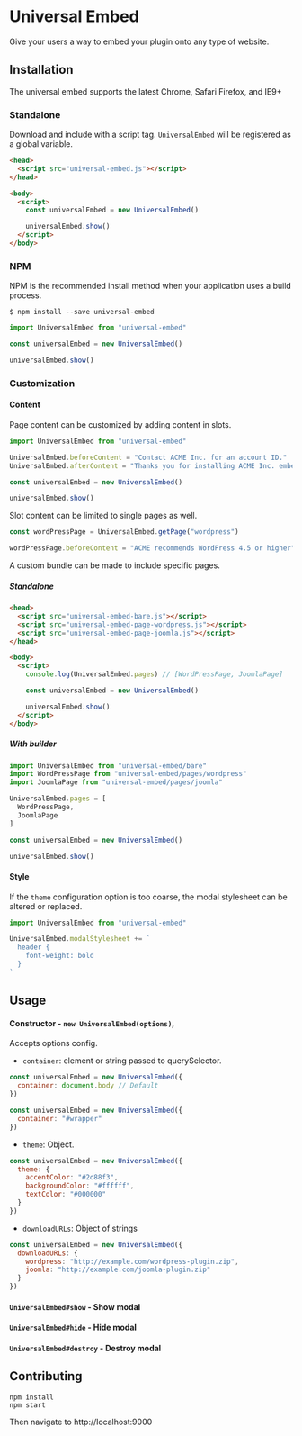 # Universal Embed

Give your users a way to embed your plugin onto any type of website.

## Installation

The universal embed supports the latest Chrome, Safari Firefox, and IE9+

### Standalone

Download and include with a script tag.
`UniversalEmbed` will be registered as a global variable.

```html
<head>
  <script src="universal-embed.js"></script>
</head>

<body>
  <script>
    const universalEmbed = new UniversalEmbed()

    universalEmbed.show()
  </script>
</body>
```

### NPM

NPM is the recommended install method when your application uses a build process.

```shell
$ npm install --save universal-embed
```

```javascript
import UniversalEmbed from "universal-embed"

const universalEmbed = new UniversalEmbed()

universalEmbed.show()
```

### Customization

#### Content

Page content can be customized by adding content in slots.

```javascript
import UniversalEmbed from "universal-embed"

UniversalEmbed.beforeContent = "Contact ACME Inc. for an account ID."
UniversalEmbed.afterContent = "Thanks you for installing ACME Inc. embed!"

const universalEmbed = new UniversalEmbed()

universalEmbed.show()
```

Slot content can be limited to single pages as well.

```javascript
const wordPressPage = UniversalEmbed.getPage("wordpress")

wordPressPage.beforeContent = "ACME recommends WordPress 4.5 or higher"
```

A custom bundle can be made to include specific pages.

##### Standalone

```html
<head>
  <script src="universal-embed-bare.js"></script>
  <script src="universal-embed-page-wordpress.js"></script>
  <script src="universal-embed-page-joomla.js"></script>
</head>

<body>
  <script>
    console.log(UniversalEmbed.pages) // [WordPressPage, JoomlaPage]

    const universalEmbed = new UniversalEmbed()

    universalEmbed.show()
  </script>
</body>
```

##### With builder

```javascript
import UniversalEmbed from "universal-embed/bare"
import WordPressPage from "universal-embed/pages/wordpress"
import JoomlaPage from "universal-embed/pages/joomla"

UniversalEmbed.pages = [
  WordPressPage,
  JoomlaPage
]

const universalEmbed = new UniversalEmbed()

universalEmbed.show()
```

#### Style

If the `theme` configuration option is too coarse, the modal stylesheet can be altered or replaced.

```javascript
import UniversalEmbed from "universal-embed"

UniversalEmbed.modalStylesheet += `
  header {
    font-weight: bold
  }
`
```

## Usage

#### Constructor - `new UniversalEmbed(options)`,

Accepts options config.

- `container`: element or string passed to querySelector.

```javascript
const universalEmbed = new UniversalEmbed({
  container: document.body // Default
})
```

```javascript
const universalEmbed = new UniversalEmbed({
  container: "#wrapper"
})
```

- `theme`: Object.

```javascript
const universalEmbed = new UniversalEmbed({
  theme: {
    accentColor: "#2d88f3",
    backgroundColor: "#ffffff",
    textColor: "#000000"
  }
})
```

- `downloadURLs`: Object of strings

```javascript
const universalEmbed = new UniversalEmbed({
  downloadURLs: {
    wordpress: "http://example.com/wordpress-plugin.zip",
    joomla: "http://example.com/joomla-plugin.zip"
  }
})
```

#### `UniversalEmbed#show` - Show modal

#### `UniversalEmbed#hide` - Hide modal

#### `UniversalEmbed#destroy` - Destroy modal

## Contributing

```shell
npm install
npm start
```

Then navigate to http://localhost:9000
